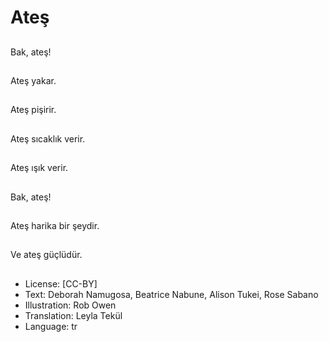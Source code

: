 # Ateş

##
Bak, ateş!

##
Ateş yakar.

##
Ateş pişirir.

##
Ateş sıcaklık verir.

##
Ateş ışık verir.

##
Bak, ateş!

##
Ateş harika bir şeydir.

##
Ve ateş güçlüdür.

##
* License: [CC-BY]
* Text: Deborah Namugosa, Beatrice Nabune, Alison Tukei, Rose Sabano
* Illustration: Rob Owen
* Translation: Leyla Tekül
* Language: tr
